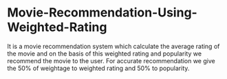 # Movie-Recommendation-Using-Weighted-Rating
It is a movie recommendation system which calculate the average rating of the movie and on the basis of this weighted rating and popularity we recommend the movie to the user.
For accurate recommendation we give the 50% of weightage to weighted rating and 50% to popularity. 

